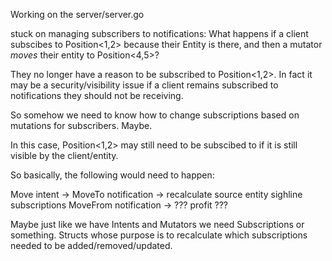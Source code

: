 


Working on the server/server.go

stuck on managing subscribers to notifications:
What happens if a client subscibes to Position<1,2> because their Entity is there,
and then a mutator _moves_ their entity to Position<4,5>?

They no longer have a reason to be subscribed to Position<1,2>. In fact it may be
a security/visibility issue if a client remains subscribed to notifications they
should not be receiving.

So somehow we need to know how to change subscriptions based on mutations for
subscribers. Maybe. 

In this case, Position<1,2> may still need to be subscibed to if it is still visible
by the client/entity.

So basically, the following would need to happen:


Move intent ->
    MoveTo notification ->
        recalculate source entity sighline subscriptions
    MoveFrom notification ->
        ??? profit ???


Maybe just like we have Intents and Mutators we need Subscriptions or something.
Structs whose purpose is to recalculate which subscriptions needed to be added/removed/updated.
